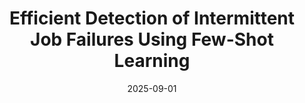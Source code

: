 ---
title: "Efficient Detection of Intermittent Job Failures Using Few-Shot Learning"
authors: Henri Aïdasso, Francis Bordeleau, Ali Tizghadam
arxiv: https://arxiv.org/abs/2507.04173
link: ""
venue: "IEEE 41st International Conference on Software Maintenance and Evolution (ICSME) 2025 (in press)"
date: 2025-09-01
---